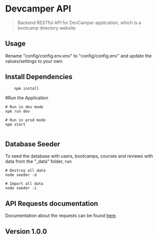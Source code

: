 # Devcamper API

> Backend RESTful API for DevCamper application, which is a bootcamp directory website

## Usage 
Rename "config/config.env.env" to "config/config.env" and update the values/settings to your own.

## Install Dependencies

```
    npm install
```

#Run the Application

```
# Run in dev mode
npm run dev

# Run in prod mode
npm start
    
```
## Database Seeder
To seed the database with users, bootcamps, courses and reviews with data from the "_data" folder, run

```
# Destroy all data
node seeder -d

# Import all data
node seeder -i
```

## API Requests documentation
Documentation about the requests can be found [here](https://documenter.getpostman.com/view/9420864/SW7c3TGe?version=latest).

## Version 1.0.0


